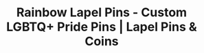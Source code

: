 ---
title: Rainbow Lapel Pins - Custom LGBTQ+ Pride Pins | Lapel Pins & Coins
description: Celebrate diversity with custom rainbow lapel pins from Lapel Pins & Coins. Perfect for LGBTQ+ pride events, organizations, and personal use. Design your unique rainbow pin today!
headline1: Custom Rainbow Lapel Pins
subHeading: Rainbows are a symbol of hope, happiness, and peace for many people. Now you can wear this symbol as a lapel pin!
teaser: since 1999
headline2: Shine bright with rainbow pins.
grabber: Rainbow pins are a symbol of hope, happiness, and peace for many people. Turn that symbol into a lapel pin today.
img: https://images.unsplash.com/photo-1579313205978-cd787f9bfb4a?ixid=MXwxMjA3fDB8MHxwaG90by1wYWdlfHx8fGVufDB8fHw%3D&ixlib=rb-1.2.1&auto=format&fit=crop&crop=focalpoint&fp-x=.565&fp-y=.55&w=1184&h=1376&q=80
imgAlt: Rainbow over a landscape.
para1: Our pins are struck from the highest quality metal to ensure a beautiful, classy, and durable product.
para2: There are several different kinds of printing processes and it can be overwhelming to do the research and know what best fits your design. That’s why we work with you every step of the way to ensure you’ll love the final product.
ulHeadline: Rainbow lapel pins are great for
ex1: LGBT Pride
ex2: Sporting Events
ex3: Fundraising campaigns
headline3: What production method should I choose?
para3: Most custom pin designs can be made into soft enamel pins, but this process often works best with designs that have minimal lines and clearly defined areas of color. These details are important because the colored areas sit slightly recessed, below the metal separations. If you’re not sure which type of pin to choose, don’t worry! Just ask, and we can provide suggestions from our experienced team.
pciHeadline: Why Choose Custom Rainbow Pins?
pciPara1: Rainbows always come after the worst of storms, and it can be uplifting to see them after gloomy days. Pins can be worn in a variety of ways. You can accessorize your shirts, backpacks, lanyards, hats, and so much more.
pciPara2: Rainbow pins can be used for many things. They make great gifts. With high quality metal bases, they are classy and stylish and your design can make them really stand out. Award ceremonies looking for customized awards can use pins to reward their recipients or give their guests a memorable keepsake. No matter how you use them, custom rainbow pins are a great choice.
pciImg: /interior/rainbow.png
pciAlt: Customized rainbow lapel pin
---